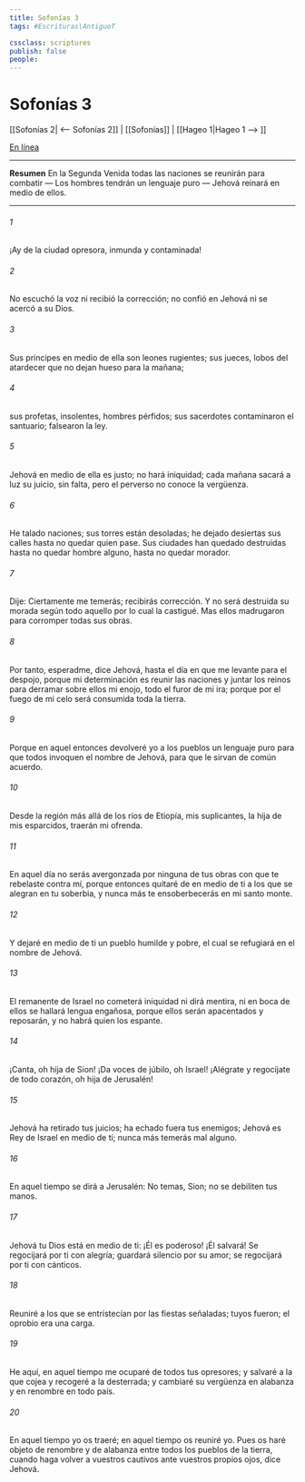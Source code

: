 ```yaml
---
title: Sofonías 3
tags: #Escrituras\AntiguoT

cssclass: scriptures
publish: false
people:
---
```


# Sofonías 3
[[Sofonías 2| <-- Sofonías 2]] | [[Sofonías]] | [[Hageo 1|Hageo 1 --> ]]

[En línea](https://churchofjesuschrist.org/study/scriptures/ot/zeph/3?lang=spa)

---
__Resumen__
En la Segunda Venida todas las naciones se reunirán para combatir — Los hombres tendrán un lenguaje puro — Jehová reinará en medio de ellos.

---
###### 1 
¡Ay de la ciudad opresora, inmunda y contaminada!

###### 2 
No escuchó la voz ni recibió la corrección; no confió en Jehová ni se acercó a su Dios.

###### 3 
Sus príncipes en medio de ella son leones rugientes; sus jueces, lobos del atardecer que no dejan hueso para la mañana;

###### 4 
sus profetas, insolentes, hombres pérfidos; sus sacerdotes contaminaron el santuario; falsearon la ley.

###### 5 
Jehová en medio de ella es justo; no hará iniquidad; cada mañana sacará a luz su juicio, sin falta, pero el perverso no conoce la vergüenza.

###### 6 
He talado naciones; sus torres están desoladas; he dejado desiertas sus calles hasta no quedar quien pase. Sus ciudades han quedado destruidas hasta no quedar hombre alguno, hasta no quedar morador.

###### 7 
Dije: Ciertamente me temerás; recibirás corrección. Y no será destruida su morada según todo aquello por lo cual la castigué. Mas ellos madrugaron para corromper todas sus obras.

###### 8 
Por tanto, esperadme, dice Jehová, hasta el día en que me levante para el despojo, porque mi determinación es reunir las naciones y juntar los reinos para derramar sobre ellos mi enojo, todo el furor de mi ira; porque por el fuego de mi celo será consumida toda la tierra.

###### 9 
Porque en aquel entonces devolveré yo a los pueblos un lenguaje puro para que todos invoquen el nombre de Jehová, para que le sirvan de común acuerdo.

###### 10 
Desde la región más allá de los ríos de Etiopía, mis suplicantes, la hija de mis esparcidos, traerán mi ofrenda.

###### 11 
En aquel día no serás avergonzada por ninguna de tus obras con que te rebelaste contra mí, porque entonces quitaré de en medio de ti a los que se alegran en tu soberbia, y nunca más te ensoberbecerás en mi santo monte.

###### 12 
Y dejaré en medio de ti un pueblo humilde y pobre, el cual se refugiará en el nombre de Jehová.

###### 13 
El remanente de Israel no cometerá iniquidad ni dirá mentira, ni en boca de ellos se hallará lengua engañosa, porque ellos serán apacentados y reposarán, y no habrá quien los espante.

###### 14 
¡Canta, oh hija de Sion! ¡Da voces de júbilo, oh Israel! ¡Alégrate y regocíjate de todo corazón, oh hija de Jerusalén!

###### 15 
Jehová ha retirado tus juicios; ha echado fuera tus enemigos; Jehová es Rey de Israel en medio de ti; nunca más temerás mal alguno.

###### 16 
En aquel tiempo se dirá a Jerusalén: No temas, Sion; no se debiliten tus manos.

###### 17 
Jehová tu Dios está en medio de ti: ¡Él es poderoso! ¡Él salvará! Se regocijará por ti con alegría; guardará silencio por su amor; se regocijará por ti con cánticos.

###### 18 
Reuniré a los que se entristecían por las fiestas señaladas; tuyos fueron;  el oprobio era una carga.

###### 19 
He aquí, en aquel tiempo me ocuparé de todos tus opresores; y salvaré a la que cojea y recogeré a la desterrada; y cambiaré su vergüenza en alabanza y en renombre en todo país.

###### 20 
En aquel tiempo yo os traeré; en aquel tiempo os reuniré yo. Pues os haré objeto de renombre y de alabanza entre todos los pueblos de la tierra, cuando haga volver a vuestros cautivos ante vuestros propios ojos, dice Jehová.

